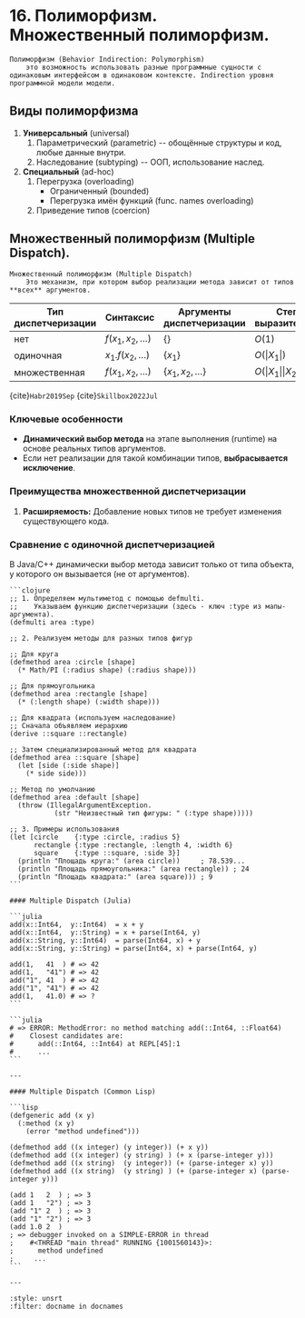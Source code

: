 # 16. Полиморфизм. Множественный полиморфизм.

```{glossary}
Полиморфизм (Behavior Indirection: Polymorphism)
    это возможность использовать разные программные сущности с одинаковым интерфейсом в одинаковом контексте. Indirection уровня программной модели модели.
```

## Виды полиморфизма

1. **Универсальный** (universal)
    1. Параметрический (parametric) -- обощённые структуры и код, любые данные внутри.
    1. Наследование (subtyping) -- ООП, использование наслед.
1. **Специальный** (ad-hoc)
    1. Перегрузка (overloading)
        - Ограниченный (bounded)
        - Перегрузка имён функций (func. names overloading)
    1. Приведение типов (coercion)

## Множественный полиморфизм (Multiple Dispatch).

```{glossary}
Множественный полиморфизм (Multiple Dispatch)
    Это механизм, при котором выбор реализации метода зависит от типов **всех** аргументов.
```

|Тип диспетчеризации|Синтаксис|Аргументы диспетчеризации|Степень выразительности|Выразительная возможность
|---|---|---|---|---|
|нет|$f\left(x_1, x_2, \ldots \right)$| $\{\}$ | $O(1)$ | постоянная |
|одиночная|$x_1.f\left(x_2, \ldots \right)$| $\{x_1\}$ | $O(\|X_1\|)$ | линейная |
|множественная|$f\left(x_1, x_2, \ldots \right)$| $\{x_1, x_2, \ldots \}$ | $O(\|X_1\|\|X_2\|\ldots)$ | экспоненциальная |

{cite}`Habr2019Sep` {cite}`Skillbox2022Jul`

### Ключевые особенности

- **Динамический выбор метода** на этапе выполнения (runtime) на основе реальных типов аргументов.
- Если нет реализации для такой комбинации типов, **выбрасывается исключение**.

### Преимущества множественной диспетчеризации

1. **Расширяемость:** Добавление новых типов не требует изменения существующего кода.

### Сравнение с одиночной диспетчеризацией

В Java/C++ динамически выбор метода зависит только от типа объекта, у которого он вызывается (не от аргументов).

````{dropdown} Clojure Пример
```clojure
;; 1. Определяем мультиметод с помощью defmulti.
;;    Указываем функцию диспетчеризации (здесь - ключ :type из мапы-аргумента).
(defmulti area :type)

;; 2. Реализуем методы для разных типов фигур

;; Для круга
(defmethod area :circle [shape]
  (* Math/PI (:radius shape) (:radius shape)))

;; Для прямоугольника
(defmethod area :rectangle [shape]
  (* (:length shape) (:width shape)))

;; Для квадрата (используем наследование)
;; Сначала объявляем иерархию
(derive ::square ::rectangle)

;; Затем специализированный метод для квадрата
(defmethod area ::square [shape]
  (let [side (:side shape)]
    (* side side)))

;; Метод по умолчанию
(defmethod area :default [shape]
  (throw (IllegalArgumentException. 
           (str "Неизвестный тип фигуры: " (:type shape)))))

;; 3. Примеры использования
(let [circle    {:type :circle, :radius 5}
      rectangle {:type :rectangle, :length 4, :width 6}
      square    {:type ::square, :side 3}]
  (println "Площадь круга:" (area circle))     ; 78.539...
  (println "Площадь прямоугольника:" (area rectangle)) ; 24
  (println "Площадь квадрата:" (area square))) ; 9
```
````

````{dropdown} Пенской А.В.
#### Multiple Dispatch (Julia)

```julia
add(x::Int64,  y::Int64)  = x + y
add(x::Int64,  y::String) = x + parse(Int64, y)
add(x::String, y::Int64)  = parse(Int64, x) + y
add(x::String, y::String) = parse(Int64, x) + parse(Int64, y)

add(1,   41  ) # => 42
add(1,   "41") # => 42
add("1", 41  ) # => 42
add("1", "41") # => 42
add(1,   41.0) # => ?
```

```julia
# => ERROR: MethodError: no method matching add(::Int64, ::Float64)
#    Closest candidates are:
#      add(::Int64, ::Int64) at REPL[45]:1
#      ...
```

---

#### Multiple Dispatch (Common Lisp)

```lisp
(defgeneric add (x y)
  (:method (x y)
    (error "method undefined")))

(defmethod add ((x integer) (y integer)) (+ x y))
(defmethod add ((x integer) (y string) ) (+ x (parse-integer y)))
(defmethod add ((x string)  (y integer)) (+ (parse-integer x) y))
(defmethod add ((x string)  (y string) ) (+ (parse-integer x) (parse-integer y)))

(add 1   2  ) ; => 3
(add 1   "2") ; => 3
(add "1" 2  ) ; => 3
(add "1" "2") ; => 3
(add 1.0 2  )
; => debugger invoked on a SIMPLE-ERROR in thread
;    #<THREAD "main thread" RUNNING {1001560143}>:
;      method undefined
;     ...
```

---
````

```{bibliography}
:style: unsrt
:filter: docname in docnames
```
